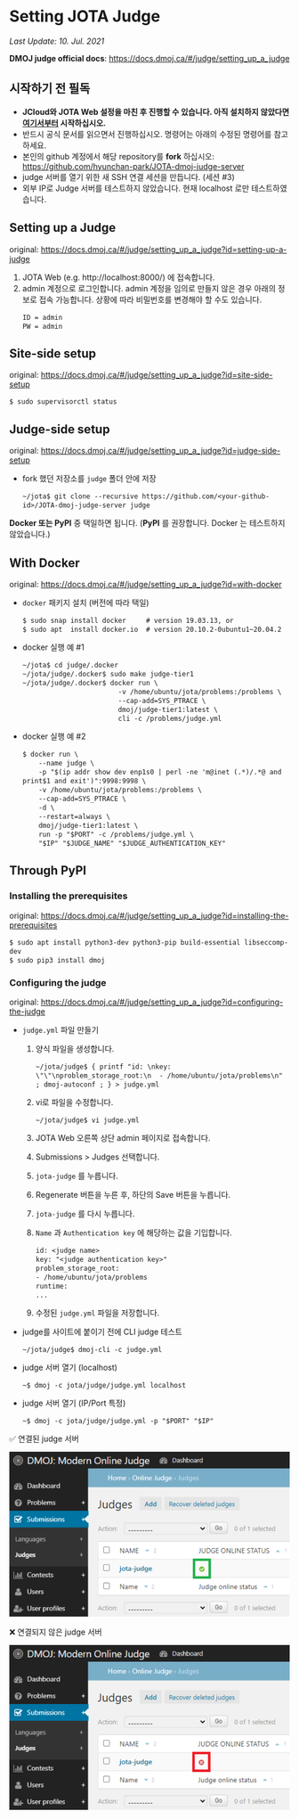 # Setting JOTA Judge

*Last Update: 10. Jul. 2021*

**DMOJ judge official docs**: https://docs.dmoj.ca/#/judge/setting_up_a_judge

## 시작하기 전 필독
* **JCloud와 JOTA Web 설정을 마친 후 진행할 수 있습니다. 아직 설치하지 않았다면 [여기서부터](https://github.com/hyunchan-park/JOTA-dmoj-online-judge) 시작하십시오.**
* 반드시 공식 문서를 읽으면서 진행하십시오. 명령어는 아래의 수정된 명령어를 참고하세요.
* 본인의 github 계정에서 해당 repository를 **fork** 하십시오: https://github.com/hyunchan-park/JOTA-dmoj-judge-server
* judge 서버를 열기 위한 새 SSH 연결 세션을 만듭니다. (세션 #3)
* 외부 IP로 Judge 서버를 테스트하지 않았습니다. 현재 localhost 로만 테스트하였습니다.
  
## Setting up a Judge
original: https://docs.dmoj.ca/#/judge/setting_up_a_judge?id=setting-up-a-judge

1. JOTA Web (e.g. http://localhost:8000/) 에 접속합니다.
2. admin 계정으로 로그인합니다. admin 계정을 임의로 만들지 않은 경우 아래의 정보로 접속 가능합니다. 상황에 따라 비밀번호를 변경해야 할 수도 있습니다.
    ```
    ID = admin
    PW = admin
    ```

## Site-side setup
original: https://docs.dmoj.ca/#/judge/setting_up_a_judge?id=site-side-setup

```
$ sudo supervisorctl status
```

## Judge-side setup
original: https://docs.dmoj.ca/#/judge/setting_up_a_judge?id=judge-side-setup

* fork 했던 저장소를 `judge` 폴더 안에 저장
    ```
    ~/jota$ git clone --recursive https://github.com/<your-github-id>/JOTA-dmoj-judge-server judge
    ```

**Docker 또는 PyPI** 중 택일하면 됩니다. (**PyPI** 를 권장합니다. Docker 는 테스트하지 않았습니다.)

## With Docker
original: https://docs.dmoj.ca/#/judge/setting_up_a_judge?id=with-docker

* `docker` 패키지 설치 (버전에 따라 택일)
    ```
    $ sudo snap install docker     # version 19.03.13, or
    $ sudo apt  install docker.io  # version 20.10.2-0ubuntu1~20.04.2
    ```

* docker 실행 예 #1
    ```
    ~/jota$ cd judge/.docker
    ~/jota/judge/.docker$ sudo make judge-tier1
    ~/jota/judge/.docker$ docker run \
                            -v /home/ubuntu/jota/problems:/problems \
                            --cap-add=SYS_PTRACE \
                            dmoj/judge-tier1:latest \
                            cli -c /problems/judge.yml
    ```

* docker 실행 예 #2
    ```
    $ docker run \
        --name judge \
        -p "$(ip addr show dev enp1s0 | perl -ne 'm@inet (.*)/.*@ and print$1 and exit')":9998:9998 \
        -v /home/ubuntu/jota/problems:/problems \
        --cap-add=SYS_PTRACE \
        -d \
        --restart=always \
        dmoj/judge-tier1:latest \
        run -p "$PORT" -c /problems/judge.yml \
        "$IP" "$JUDGE_NAME" "$JUDGE_AUTHENTICATION_KEY"
    ```

## Through PyPI
### **Installing the prerequisites**
original: https://docs.dmoj.ca/#/judge/setting_up_a_judge?id=installing-the-prerequisites

```
$ sudo apt install python3-dev python3-pip build-essential libseccomp-dev
$ sudo pip3 install dmoj
```

### **Configuring the judge**
original: https://docs.dmoj.ca/#/judge/setting_up_a_judge?id=configuring-the-judge

* `judge.yml` 파일 만들기
  1. 양식 파일을 생성합니다.
      ```
      ~/jota/judge$ { printf "id: \nkey: \"\"\nproblem_storage_root:\n  - /home/ubuntu/jota/problems\n" ; dmoj-autoconf ; } > judge.yml
      ```

  2. vi로 파일을 수정합니다.
      ```
      ~/jota/judge$ vi judge.yml
      ```
  3. JOTA Web 오른쪽 상단 admin 페이지로 접속합니다.
  4. Submissions > Judges 선택합니다.
  5. `jota-judge` 를 누릅니다.
  6. Regenerate 버튼을 누른 후, 하단의 Save 버튼을 누릅니다.
  7. `jota-judge` 를 다시 누릅니다.
  8. `Name` 과 `Authentication key` 에 해당하는 값을 기입합니다.
      ```
      id: <judge name>
      key: "<judge authentication key>"
      problem_storage_root:
      - /home/ubuntu/jota/problems
      runtime:
      ...
      ```
  9. 수정된 `judge.yml` 파일을 저장합니다.

* judge를 사이트에 붙이기 전에 CLI judge 테스트
    ```
    ~/jota/judge$ dmoj-cli -c judge.yml
    ```

* judge 서버 열기 (localhost)
    ```
    ~$ dmoj -c jota/judge/judge.yml localhost
    ```
    
* judge 서버 열기 (IP/Port 특정)
    ```
    ~$ dmoj -c jota/judge/judge.yml -p "$PORT" "$IP"
    ```

✅ 연결된 judge 서버

![judge-01.png](res/judge-01.png)

❌ 연결되지 않은 judge 서버

![judge-02.png](res/judge-02.png)

